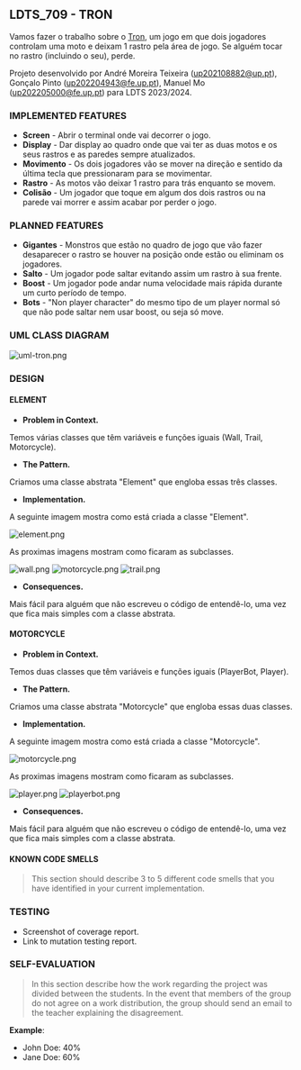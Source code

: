 ## LDTS_709 - TRON

Vamos fazer o trabalho sobre o [Tron](https://en.wikipedia.org/wiki/Tron_(video_game)), um jogo em que dois jogadores controlam uma moto e deixam 1 rastro pela área de jogo. Se alguém tocar no rastro (incluindo o seu), perde.

Projeto desenvolvido por André Moreira Teixeira (up202108882@up.pt), Gonçalo Pinto (up202204943@fe.up.pt), Manuel Mo (up202205000@fe.up.pt) para LDTS 2023/2024.

### IMPLEMENTED FEATURES

- **Screen** - Abrir o terminal onde vai decorrer o jogo.
- **Display** - Dar display ao quadro onde que vai ter as duas motos e os seus rastros e as paredes sempre atualizados.
- **Movimento** - Os dois jogadores vão se mover na direção e sentido da última tecla que pressionaram para se movimentar.
- **Rastro** - As motos vão deixar 1 rastro para trás enquanto se movem.
- **Colisão** - Um jogador que toque em algum dos dois rastros ou na parede vai morrer e assim acabar por perder o jogo.

### PLANNED FEATURES

- **Gigantes** - Monstros que estão no quadro de jogo que vão fazer desaparecer o rastro se houver na posição onde estão ou eliminam os jogadores.
- **Salto** - Um jogador pode saltar evitando assim um rastro à sua frente.
- **Boost** - Um jogador pode andar numa velocidade mais rápida durante um curto período de tempo.
- **Bots** - "Non player character" do mesmo tipo de um player normal só que não pode saltar nem usar boost, ou seja só move.

### UML CLASS DIAGRAM

![uml-tron.png](Images%2Fuml-tron.png)


### DESIGN

#### ELEMENT

- **Problem in Context.**

Temos várias classes que têm variáveis e funções iguais (Wall, Trail, Motorcycle).

- **The Pattern.**

Criamos uma classe abstrata "Element" que engloba essas três classes.

- **Implementation.**

A seguinte imagem mostra como está criada a classe "Element".

![element.png](Images%2Felement.png)

As proximas imagens mostram como ficaram as subclasses.

![wall.png](Images%2Fwall.png)
![motorcycle.png](Images%2Fmotorcycle.png)
![trail.png](Images%2Ftrail.png)

- **Consequences.**

Mais fácil para alguém que não escreveu o código de entendê-lo, uma vez que fica mais simples com a classe abstrata.

#### MOTORCYCLE

- **Problem in Context.**

Temos duas classes que têm variáveis e funções iguais (PlayerBot, Player).

- **The Pattern.**

Criamos uma classe abstrata "Motorcycle" que engloba essas duas classes.

- **Implementation.**

A seguinte imagem mostra como está criada a classe "Motorcycle".

![motorcycle.png](Images%2Fmotorcycle.png)

As proximas imagens mostram como ficaram as subclasses.

![player.png](Images%2Fplayer.png)
![playerbot.png](Images%2Fplayerbot.png)

- **Consequences.**

Mais fácil para alguém que não escreveu o código de entendê-lo, uma vez que fica mais simples com a classe abstrata.

#### KNOWN CODE SMELLS

> This section should describe 3 to 5 different code smells that you have identified in your current implementation.

### TESTING

- Screenshot of coverage report.
- Link to mutation testing report.

### SELF-EVALUATION

> In this section describe how the work regarding the project was divided between the students. In the event that members of the group do not agree on a work distribution, the group should send an email to the teacher explaining the disagreement.

**Example**:

- John Doe: 40%
- Jane Doe: 60%